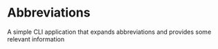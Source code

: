 # Abbreviations
A simple CLI application that expands abbreviations and provides some relevant information

